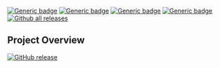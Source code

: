 [![Generic badge](https://img.shields.io/badge/Script%20Version-v1.2-Green.svg)](https://shields.io/) [![Generic badge](https://img.shields.io/badge/Maintained-Yes-Green.svg)](https://shields.io/) [![Generic badge](https://img.shields.io/badge/Minimum%20PS%20Version-3.0-Green.svg)](https://shields.io/) [![Generic badge](https://img.shields.io/badge/License-GNU%20GPLv3-Green.svg)](https://opensource.org/licenses/GPL-3.0) [![Github all releases](https://img.shields.io/github/downloads/HellBomb/nLog/total.svg)](https://GitHub.com/HellBomb/nLog/releases/)


## Project Overview

[![GitHub release](https://img.shields.io/github/release/HellBomb/nLog.svg)](https://GitHub.com/HellBomb/nLog/releases/)
